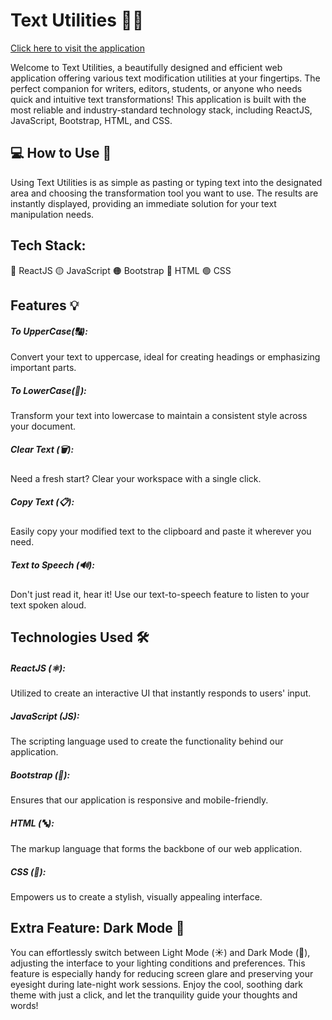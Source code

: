 # Text Utilities 📝🔧
[Click here to visit the application](https://samara6855.github.io/Text-Utilities/)

Welcome to Text Utilities, a beautifully designed and efficient web application offering various text modification utilities at your fingertips. The perfect companion for writers, editors, students, or anyone who needs quick and intuitive text transformations! This application is built with the most reliable and industry-standard technology stack, including ReactJS, JavaScript, Bootstrap, HTML, and CSS.

<h2>💻 How to Use 🎈</h2>
Using Text Utilities is as simple as pasting or typing text into the designated area and choosing the transformation tool you want to use. The results are instantly displayed, providing an immediate solution for your text manipulation needs.

<h2>Tech Stack:</h2>
🔵 ReactJS
🟡 JavaScript
🟠 Bootstrap
🔴 HTML
🟢 CSS

<h2>Features 💡</h2>
<h5>To UpperCase(🔠):</h5> Convert your text to uppercase, ideal for creating headings or emphasizing important parts.
<h5>To LowerCase(🔡):</h5> Transform your text into lowercase to maintain a consistent style across your document.
<h5>Clear Text (🗑️):</h5> Need a fresh start? Clear your workspace with a single click.
<h5>Copy Text (📋):</h5> Easily copy your modified text to the clipboard and paste it wherever you need.
<h5>Text to Speech (🔊):</h5> Don't just read it, hear it! Use our text-to-speech feature to listen to your text spoken aloud.

<h2>Technologies Used 🛠️</h2>
<h5>ReactJS (⚛️):</h5> Utilized to create an interactive UI that instantly responds to users' input.
<h5>JavaScript (JS):</h5> The scripting language used to create the functionality behind our application.
<h5>Bootstrap (👢):</h5> Ensures that our application is responsive and mobile-friendly.
<h5>HTML (🔤):</h5> The markup language that forms the backbone of our web application.
<h5>CSS (🎨):</h5> Empowers us to create a stylish, visually appealing interface.

<h2>Extra Feature: Dark Mode 🌙</h2>
You can effortlessly switch between Light Mode (☀️) and Dark Mode (🌙), adjusting the interface to your lighting conditions and preferences. This feature is especially handy for reducing screen glare and preserving your eyesight during late-night work sessions. Enjoy the cool, soothing dark theme with just a click, and let the tranquility guide your thoughts and words!
